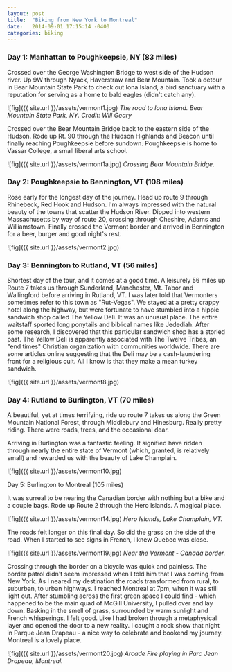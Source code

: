 ```yaml
---
layout: post
title:  "Biking from New York to Montreal"
date:   2014-09-01 17:15:14 -0400
categories: biking
---
```

### Day 1: Manhattan to Poughkeepsie, NY (83 miles)

Crossed over the George Washington Bridge to west side of the Hudson river. Up 9W through Nyack, Haverstraw and Bear Mountain. Took a detour in Bear Mountain State Park to check out Iona Island, a bird sanctuary with a reputation for serving as a home to bald eagles (didn't catch any).

![fig]({{ site.url }}/assets/vermont1.jpg)
*The road to Iona Island. Bear Mountain State Park, NY. Credit: Will Geary*

Crossed over the Bear Mountain Bridge back to the eastern side of the Hudson. Rode up Rt. 90 through the Hudson Highlands and Beacon until finally reaching Poughkeepsie before sundown. Poughkeepsie is home to Vassar College, a small liberal arts school. 

![fig]({{ site.url }}/assets/vermont1a.jpg)
*Crossing Bear Mountain Bridge.*

### Day 2: Poughkeepsie to Bennington, VT (108  miles)

Rose early for the longest day of the journey. Head up route 9 through Rhinebeck, Red Hook and Hudson. I'm always impressed with the natural beauty of the towns that scatter the Hudson River. Dipped into western Massachusetts by way of route 20, crossing through Cheshire, Adams and Williamstown. Finally crossed the Vermont border and arrived in Bennington for a beer, burger and good night's rest. 

![fig]({{ site.url }}/assets/vermont2.jpg)

### Day 3: Bennington to Rutland, VT (56 miles)

Shortest day of the tour, and it comes at a good time. A leisurely 56 miles up Route 7 takes us through Sunderland, Manchester, Mt. Tabor and Wallingford before arriving in Rutland, VT. I was later told that Vermonters sometimes refer to this town as "Rut-Vegas". We stayed at a pretty crappy hotel along the highway, but were fortunate to have stumbled into a hippie sandwich shop called The Yellow Deli. It was an unusual place. The entire waitstaff sported long ponytails and biblical names like Jedediah. After some research, I discovered that this particular sandwich shop has a storied past. The Yellow Deli is apparently associated with The Twelve Tribes, an "end times" Christian organization with communities worldwide. There are some articles online suggesting that the Deli may be a cash-laundering front for a religious cult. All I know is that they make a mean turkey sandwich.

![fig]({{ site.url }}/assets/vermont8.jpg)

### Day 4: Rutland to Burlington, VT (70 miles)

A beautiful, yet at times terrifying, ride up route 7 takes us along the Green Mountain National Forest, through Middlebury and Hinesburg. Really pretty riding. There were roads, trees, and the occasional dear.

Arriving in Burlington was a fantastic feeling. It signified have ridden through nearly the entire state of Vermont (which, granted, is relatively small) and rewarded us with the beauty of Lake Champlain.

![fig]({{ site.url }}/assets/vermont10.jpg)

Day 5: Burlington to Montreal (105 miles)

It was surreal to be nearing the Canadian border with nothing but a bike and a couple bags. Rode up Route 2 through the Hero Islands. A magical place.

![fig]({{ site.url }}/assets/vermont14.jpg)
*Hero Islands, Lake Champlain, VT.*

The roads felt longer on this final day. So did the grass on the side of the road. When I started to see signs in French, I knew Quebec was close.

![fig]({{ site.url }}/assets/vermont19.jpg)
*Near the Vermont - Canada border.*

Crossing through the border on a bicycle was quick and painless. The border patrol didn't seem impressed when I told him that I was coming from New York. As I neared my destination the roads transformed from rural, to suburban, to urban highways. I reached Montreal at 7pm, when it was still light out. After stumbling across the first green space I could find - which happened to be the main quad of McGill University, I pulled over and lay down. Basking in the smell of grass, surrounded by warm sunlight and French whisperings, I felt good. Like I had broken through a metaphysical layer and opened the door to a new reality. I caught a rock show that night in Parque Jean Drapeau - a nice way to celebrate and bookend my journey. Montreal is a lovely place.

![fig]({{ site.url }}/assets/vermont20.jpg)
*Arcade Fire playing in Parc Jean Drapeau, Montreal.*









